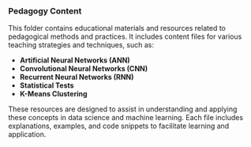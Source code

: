 ### Pedagogy Content

This folder contains educational materials and resources related to pedagogical methods and practices. It includes content files for various teaching strategies and techniques, such as:

- **Artificial Neural Networks (ANN)**
- **Convolutional Neural Networks (CNN)**
- **Recurrent Neural Networks (RNN)**
- **Statistical Tests**
- **K-Means Clustering**

These resources are designed to assist in understanding and applying these concepts in data science and machine learning. Each file includes explanations, examples, and code snippets to facilitate learning and application.

